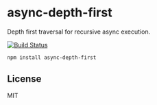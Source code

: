 # async-depth-first

Depth first traversal for recursive async execution.

[![Build Status](https://travis-ci.org/cshum/async-depth-first.svg?branch=master)](https://travis-ci.org/cshum/async-depth-first)

```bash
npm install async-depth-first
```

## License

MIT
